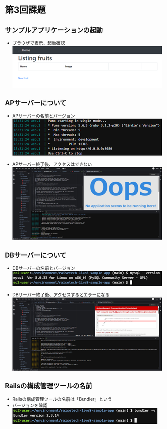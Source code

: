 # 第3回課題
## サンプルアプリケーションの起動
- ブラウザで表示、起動確認
![起動確認](./image/lecture03_01.png)

## APサーバーについて
- APサーバーの名前とバージョン
![APサーバーの名前とバージョン](./image/lecture03_02.png)

- APサーバー終了後、アクセスはできない
![サーバー終了後にアクセス確認](./image/lecture03_03.png)

## DBサーバーについて
- DBサーバーの名前とバージョン
![DBサーバーの名前とバージョン](./image/lecture03_04.png)

- DBサーバー終了後、アクセスするとエラーになる
![DBサーバー終了後、再度アクセス](./image/lecture03_05.png)

## Railsの構成管理ツールの名前
- Railsの構成管理ツールの名前は「Bundler」という
- バージョンを確認
![Bundlerのバージョン](./image/lecture03_06.png)
